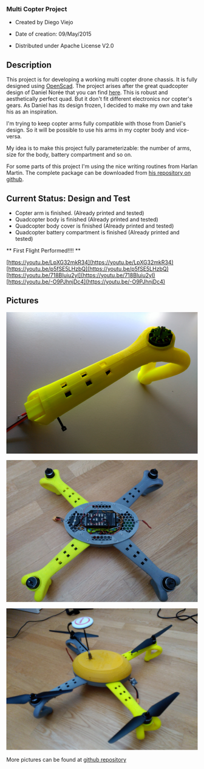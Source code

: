 ### Multi Copter Project ###

* Created by Diego Viejo

* Date of creation: 09/May/2015

* Distributed under Apache License V2.0

## Description ##

This project is for developing a working multi copter drone chassis. It is fully designed using [OpenScad](http://www.openscad.org "OpenScad"). The project arises after the great quadcopter design of Daniel Norée that you can find [here](http://www.thingiverse.com/thing:793425 "here"). This is robust and aesthetically perfect quad. But it don't fit different electronics nor copter's gears. As Daniel has its design frozen, I decided to make my own and take his as an inspiration. 

I'm trying to keep copter arms fully compatible with those from Daniel's design. So it will be possible to use his arms in my copter body and vice-versa.

My idea is to make this project fully parameterizable: the number of arms, size for the body, battery compartment and so on. 

For some parts of this project I'm using the nice writing routines from Harlan Martin. The complete package can be downloaded from [his repository on github](https://github.com/rohieb/Write.scad "writescad").

## Current Status: Design and Test

* Copter arm is finished. (Already printed and tested)
* Quadcopter body is finished (Already printed and tested)
* Quadcopter body cover is finished (Already printed and tested)
* Quadcopter battery compartment is finished (Already printed and tested)

** First Flight Performed!!!! ** 

[https://youtu.be/LpXG32mkR34](https://youtu.be/LpXG32mkR34)
[https://youtu.be/p5fSE5LHzbQ](https://youtu.be/p5fSE5LHzbQ)
[https://youtu.be/718BIuiu2yI](https://youtu.be/718BIuiu2yI)
[https://youtu.be/-O9PJhnjDc4](https://youtu.be/-O9PJhnjDc4)

## Pictures

![copter arm mounted](Images/copterArm(Beta).jpg "copter arm")

![main frame mounted](Images/IMG_20150619_130345.jpg "main frame and arms")

![complete copter V1](Images/IMG_20150619_134711.jpg "main frame and arms")

More pictures can be found at [github repository](https://github.com/dviejo/openMultiCopter/tree/master/Images "github repository")
